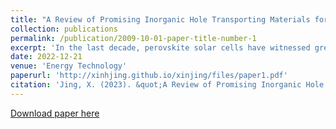 ```yaml
---
title: "A Review of Promising Inorganic Hole Transporting Materials for Perovskite Solar Cells, Energy Technology"
collection: publications
permalink: /publication/2009-10-01-paper-title-number-1
excerpt: 'In the last decade, perovskite solar cells have witnessed great progress with a certified photoelectric conversion efficiency of 25.7%, which is comparable to single-crystal silicon solar cells, but the stability issue still restricts commercialization. As a solution to stability improvement, inorganic hole transport materials (HTMs) are widely studied due to their excellent stability compared to traditional organic HTMs, as well as low fabrication cost and high conductivity. Herein, the intrinsic properties of widely studied inorganic p-type materials for HTMs, their fabrication methods, and the progress that has been made with them are summarized. In addition, the cost of various inorganic HTMs is also discussed.'
date: 2022-12-21
venue: 'Energy Technology'
paperurl: 'http://xinhjing.github.io/xinjing/files/paper1.pdf'
citation: 'Jing, X. (2023). &quot;A Review of Promising Inorganic Hole Transporting Materials for Perovskite Solar Cells, Energy Technology.&quot; <i>Energy Technology</i>. 11: 2201005.'
---
```

<!-- This paper is about the number 1. The number 2 is left for future work. -->

[Download paper here](http://xinhjing.github.io/xinjing/files/paper1.pdf)

<!-- Recommended citation: Your Name, You. (2009). "Paper Title Number 1." <i>Journal 1</i>. 1(1). -->
